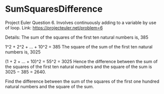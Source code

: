 # SumSquaresDifference
Project Euler Question 6. Involves continuously adding to a variable by use of loop.
Link:
https://projecteuler.net/problem=6

Details:
The sum of the squares of the first ten natural numbers is, 385

1^2 + 2^2 + ... + 10^2 = 385
The square of the sum of the first ten natural numbers is, 3025

(1 + 2 + ... + 10)^2 = 55^2 = 3025
Hence the difference between the sum of the squares of the first ten natural numbers and the square of the sum is 3025 − 385 = 2640.

Find the difference between the sum of the squares of the first one hundred natural numbers and the square of the sum.
